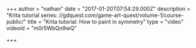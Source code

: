 +++
author = "nathan"
date = "2017-01-20T07:54:29.000Z"
description = "Krita tutorial series: //gdquest.com/game-art-quest/volume-1/course-public/"
title = "Krita tutorial: How to paint in symmetry"
type = "video"
videoid = "m0r5WbQn9wQ"

+++

